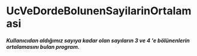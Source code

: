 # UcVeDordeBolunenSayilarinOrtalamasi

##### Kullanıcıdan aldığımız sayıya kadar olan sayıların 3 ve 4 'e bölünenlerin ortalamasını bulan program.
